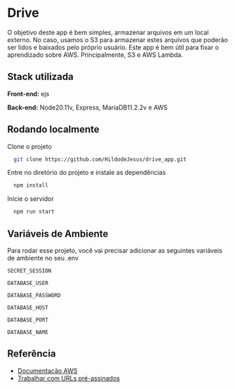 # Drive

O objetivo deste app é bem simples, armazenar arquivos em um local externo. No
caso, usamos o S3 para armazenar estes arquivos que poderão ser lidos e baixados
pelo próprio usuário. Este app é bem útil para fixar o aprendizado sobre AWS.
Principalmente, S3 e AWS Lambda.

## Stack utilizada

**Front-end:** ejs

**Back-end:** Node20.11v, Express, MariaDB11.2.2v e AWS

## Rodando localmente

Clone o projeto

```bash
  git clone https://github.com/HildodeJesus/drive_app.git
```

Entre no diretório do projeto e instale as dependências

```bash
  npm install
```

Inicie o servidor

```bash
  npm run start
```

## Variáveis de Ambiente

Para rodar esse projeto, você vai precisar adicionar as seguintes variáveis de
ambiente no seu .env

`SECRET_SESSION`

`DATABASE_USER`

`DATABASE_PASSWORD`

`DATABASE_HOST`

`DATABASE_PORT`

`DATABASE_NAME`

## Referência

- [Documentação AWS](https://docs.aws.amazon.com/index.html)
- [Trabalhar com URLs pré-assinados](https://docs.aws.amazon.com/pt_br/AmazonS3/latest/userguide/using-presigned-url.html)
